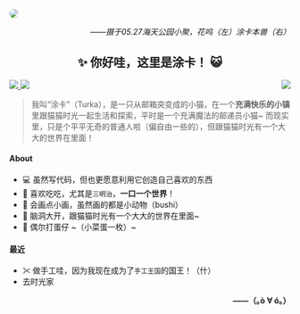 <a href="https://www.bilibili.com/video/BV1Bk4y1W7fY" target="_blank">
    <img style="border-radius: 15px;" src="https://upload-cdn.turka.cn/turka-cn-data/%E8%8A%B1%E9%B8%A3%E6%B6%82%E5%8D%A1.JPG?imageMogr2/rquality/50/crop/1280x720/gravity/center" />
</a>

<p align="right"><i>——摄于05.27海天公园小聚，花呜（左）涂卡本兽（右）</i></p>

<h2 align="center">✨ 你好哇，这里是涂卡！ 😺</h2>

<a href="https://turka.cn">
    <img src="https://img.shields.io/badge/涂卡手账-turka.cn-7ccefe?style=for-the-badge" />
</a>

<a href="https://space.bilibili.com/179467753">
    <img src="https://img.shields.io/badge/Bilibili-涂卡--Turka-fc8bab?style=for-the-badge" />
</a>

<img align="right" src="https://github-readme-stats.vercel.app/api/top-langs?username=turka-cn&hide_title=true&hide_border=true&langs_count=6&card_width=280" />

> 我叫“涂卡”（Turka），是一只从邮箱突变成的小猫，在一个**充满快乐的小镇**里跟猫猫时光一起生活和探索，平时是一个充满魔法的邮递员小猫~
> 而现实里，只是个平平无奇的普通人啦（偏自由一些的），但跟猫猫时光有一个大大的世界在里面！

#### About

- 💻 虽然写代码，但也更愿意利用它创造自己喜欢的东西
- 🥪 喜欢吃吃，尤其是`三明治`，**一口一个世界**！
- 🎨 会画点小画，虽然画的都是小动物（bushi）
- 🌌 脑洞大开，跟猫猫时光有一个大大的世界在里面~
- 🥚 偶尔打蛋仔 ~（小菜蛋一枚）~

#### 最近
- ✂ 做手工哇，因为我现在成为了`手工王国`的国王！（什）
- 去时光家

<p align="right"><b>——（｡ò ∀ ó｡）</b></p>
